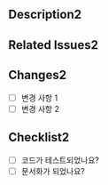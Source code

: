 ## Description2

<!-- PR에 대한 간단한 설명을 작성하세요. -->

## Related Issues2

<!-- 이 PR이 해결하는 관련 이슈 번호를 작성하세요. -->

## Changes2

- [ ] 변경 사항 1
- [ ] 변경 사항 2

## Checklist2

- [ ] 코드가 테스트되었나요?
- [ ] 문서화가 되었나요?
